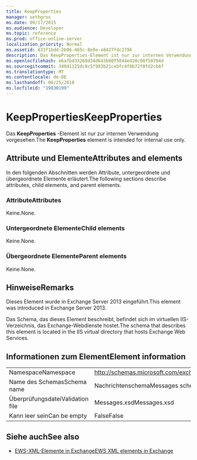 ```yaml
---
title: KeepProperties
manager: sethgros
ms.date: 09/17/2015
ms.audience: Developer
ms.topic: reference
ms.prod: office-online-server
localization_priority: Normal
ms.assetid: 433f1bdd-2b96-465c-8e9e-e8427fdc2796
description: Das KeepProperties-Element ist nur zur internen Verwendung vorgesehen.
ms.openlocfilehash: e6afbd33269d34d643b60f5844e928c90f58794d
ms.sourcegitcommit: 34041125dc8c5f993b21cebfc4f8b72f0fd2cb6f
ms.translationtype: MT
ms.contentlocale: de-DE
ms.lasthandoff: 06/25/2018
ms.locfileid: "19830199"
---
```

# <a name="keepproperties"></a><span data-ttu-id="89341-103">KeepProperties</span><span class="sxs-lookup"><span data-stu-id="89341-103">KeepProperties</span></span>

<span data-ttu-id="89341-104">Das **KeepProperties** -Element ist nur zur internen Verwendung vorgesehen.</span><span class="sxs-lookup"><span data-stu-id="89341-104">The **KeepProperties** element is intended for internal use only.</span></span> 

## <a name="attributes-and-elements"></a><span data-ttu-id="89341-105">Attribute und Elemente</span><span class="sxs-lookup"><span data-stu-id="89341-105">Attributes and elements</span></span>

<span data-ttu-id="89341-106">In den folgenden Abschnitten werden Attribute, untergeordnete und übergeordnete Elemente erläutert.</span><span class="sxs-lookup"><span data-stu-id="89341-106">The following sections describe attributes, child elements, and parent elements.</span></span>
  
### <a name="attributes"></a><span data-ttu-id="89341-107">Attribute</span><span class="sxs-lookup"><span data-stu-id="89341-107">Attributes</span></span>

<span data-ttu-id="89341-108">Keine.</span><span class="sxs-lookup"><span data-stu-id="89341-108">None.</span></span>
  
### <a name="child-elements"></a><span data-ttu-id="89341-109">Untergeordnete Elemente</span><span class="sxs-lookup"><span data-stu-id="89341-109">Child elements</span></span>

<span data-ttu-id="89341-110">Keine.</span><span class="sxs-lookup"><span data-stu-id="89341-110">None.</span></span>
  
### <a name="parent-elements"></a><span data-ttu-id="89341-111">Übergeordnete Elemente</span><span class="sxs-lookup"><span data-stu-id="89341-111">Parent elements</span></span>

<span data-ttu-id="89341-112">Keine.</span><span class="sxs-lookup"><span data-stu-id="89341-112">None.</span></span>
  
## <a name="remarks"></a><span data-ttu-id="89341-113">Hinweise</span><span class="sxs-lookup"><span data-stu-id="89341-113">Remarks</span></span>

<span data-ttu-id="89341-114">Dieses Element wurde in Exchange Server 2013 eingeführt.</span><span class="sxs-lookup"><span data-stu-id="89341-114">This element was introduced in Exchange Server 2013.</span></span>
  
<span data-ttu-id="89341-115">Das Schema, das dieses Element beschreibt, befindet sich im virtuellen IIS-Verzeichnis, das Exchange-Webdienste hostet.</span><span class="sxs-lookup"><span data-stu-id="89341-115">The schema that describes this element is located in the IIS virtual directory that hosts Exchange Web Services.</span></span>
  
## <a name="element-information"></a><span data-ttu-id="89341-116">Informationen zum Element</span><span class="sxs-lookup"><span data-stu-id="89341-116">Element information</span></span>

|||
|:-----|:-----|
|<span data-ttu-id="89341-117">Namespace</span><span class="sxs-lookup"><span data-stu-id="89341-117">Namespace</span></span>  <br/> |http://schemas.microsoft.com/exchange/services/2006/messages  <br/> |
|<span data-ttu-id="89341-118">Name des Schemas</span><span class="sxs-lookup"><span data-stu-id="89341-118">Schema name</span></span>  <br/> |<span data-ttu-id="89341-119">Nachrichtenschema</span><span class="sxs-lookup"><span data-stu-id="89341-119">Messages schema</span></span>  <br/> |
|<span data-ttu-id="89341-120">Überprüfungsdatei</span><span class="sxs-lookup"><span data-stu-id="89341-120">Validation file</span></span>  <br/> |<span data-ttu-id="89341-121">Messages.xsd</span><span class="sxs-lookup"><span data-stu-id="89341-121">Messages.xsd</span></span>  <br/> |
|<span data-ttu-id="89341-122">Kann leer sein</span><span class="sxs-lookup"><span data-stu-id="89341-122">Can be empty</span></span>  <br/> |<span data-ttu-id="89341-123">False</span><span class="sxs-lookup"><span data-stu-id="89341-123">False</span></span>  <br/> |
   
## <a name="see-also"></a><span data-ttu-id="89341-124">Siehe auch</span><span class="sxs-lookup"><span data-stu-id="89341-124">See also</span></span>



- [<span data-ttu-id="89341-125">EWS-XML-Elemente in Exchange</span><span class="sxs-lookup"><span data-stu-id="89341-125">EWS XML elements in Exchange</span></span>](ews-xml-elements-in-exchange.md)

